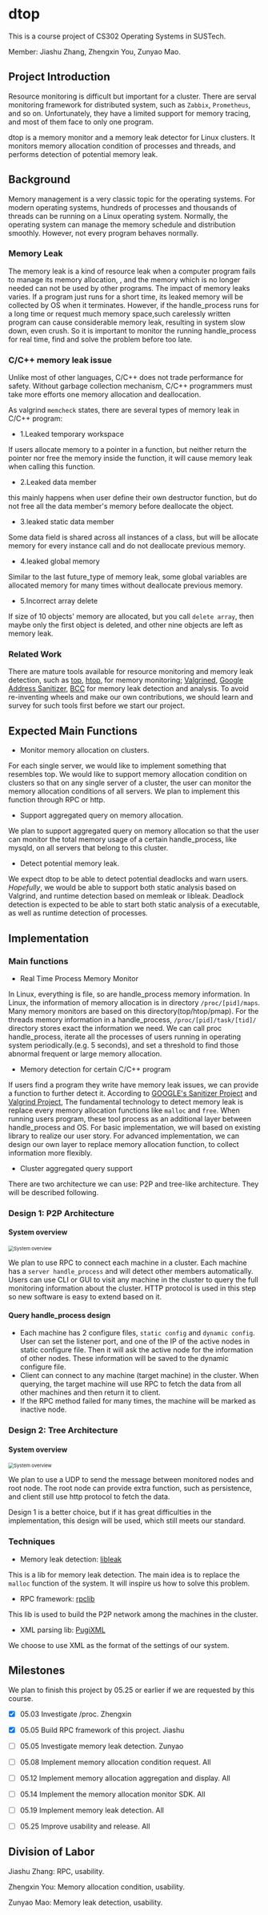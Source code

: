 # dtop

This is a course project of CS302 Operating Systems in SUSTech.

Member: Jiashu Zhang, Zhengxin You, Zunyao Mao.

## Project Introduction

Resource monitoring is difficult but important for a cluster. There are serval monitoring framework for distributed system, such as `Zabbix`, `Prometheus`,  and so on. Unfortunately, they have a limited support for memory tracing, and most of them face to only one program.

dtop is a memory monitor and a memory leak detector for Linux clusters. It monitors memory allocation condition of processes and threads, and performs detection of potential memory leak.

## Background
Memory management is a very classic topic for the operating systems. For modern operating systems, hundreds of processes and thousands of threads can be running on a Linux operating system.
Normally, the operating system can manage the memory schedule and distribution smoothly. However, not every program behaves normally.

### Memory Leak

The memory leak is a kind of resource leak when a computer program fails to manage its memory allocation,
, and the memory which is no longer needed can not be used by other programs. The impact of memory leaks varies. If a program just runs for a short time, its leaked memory will be collected by OS when it terminates.
However, if the handle_process runs for a long time or request much memory space,such carelessly written program can cause considerable memory leak, resulting in system slow down, even crush. 
So it is important to monitor the running handle_process for real time, find and solve the problem before too late.

### C/C++ memory leak issue
Unlike most of other languages, C/C++ does not trade performance for safety. Without garbage collection mechanism, C/C++ programmers 
must take more efforts one memory allocation and deallocation. 

As valgrind `memcheck` states, there are several types of memory leak in C/C++ program:

- 1.Leaked temporary workspace

If users allocate memory to a pointer in a function, but neither return the pointer nor free the memory inside the function, it will cause memory leak when calling this function.


- 2.Leaked data member

this mainly happens when user define their own destructor function, but do not free all the data member's memory before deallocate the object.

- 3.leaked static data member

Some data field is shared across all instances of a class, but will be allocate memory for every instance call and do not deallocate previous memory.

- 4.leaked global memory

Similar to the last future_type of memory leak, some global variables are allocated memory for many times without deallocate previous memory.

- 5.Incorrect array delete

If size of 10 objects' memory are allocated, but you call `delete array`, then maybe only the first object is deleted, and other nine objects are left as memory leak.   


### Related Work

There are mature tools available for resource monitoring and memory leak detection, such as [top](https://www.man7.org/linux/man-pages/man1/top.1.html), [htop](https://linux.die.net/man/1/htop), for memory monitoring;
[Valgrined](https://www.valgrind.org/), [Google Address Sanitizer](https://github.com/google/sanitizers), [BCC](https://github.com/iovisor/bcc) for memory leak detection and analysis. To avoid re-inventing wheels and make our own contributions, we should learn and survey for such tools first before we start our project.       

## Expected Main Functions

- Monitor memory allocation on clusters.

For each single server, we would like to implement something that resembles top. We would like to support memory allocation condition on clusters so that on any single server of a cluster, the user can monitor the memory allocation conditions of all servers. We plan to implement this function through RPC or http.

- Support aggregated query on memory allocation.

We plan to support aggregated query on memory allocation so that the user can monitor the total memory usage of a certain handle_process, like mysqld, on all servers that belong to this cluster.

- Detect potential memory leak.

We expect dtop to be able to detect potential deadlocks and warn users. *Hopefully*, we would be able to support both static analysis based on Valgrind, and runtime detection based on memleak or libleak. Deadlock detection is expected to be able to start both static analysis of a executable, as well as runtime detection of processes. 

## Implementation

### Main functions

- Real Time Process Memory Monitor

In Linux, everything is file, so are handle_process memory information. In Linux, the information of memory allocation is in directory `/proc/[pid]/maps`.
Many memory monitors are based on this directory(top/htop/pmap). For the threads memory information in a handle_process, `/proc/[pid]/task/[tid]/` 
directory stores exact the information we need. We can call proc handle_process, iterate all the processes of users running in operating system
periodically.(e.g. 5 seconds), and set a threshold to find those abnormal frequent or large memory allocation.

- Memory detection for certain C/C++ program

If users find a program  they write have memory leak issues, we can provide a function to further detect it. According to [GOOGLE's Sanitizer Project](https://github.com/google/sanitizers/wiki/AddressSanitizerAlgorithm) and [Valgrind Project](https://valgrind.org/),
The fundamental technology to detect memory leak is replace every memory allocation functions like `malloc` and `free`. When running users program, these tool process as an additional layer between handle_process and OS. For basic implementation, we will based on existing library to realize our user story.
For advanced implementation, we can design our own layer to replace memory allocation function, to collect information more flexibly.

- Cluster aggregated query support

There are two architecture we can use: P2P and tree-like architecture. They will be described following.

### Design 1: P2P Architecture

#### System overview

<img src="./misc/solution_overview.png" alt="System overview" style="zoom:67%;" />

We plan to use RPC to connect each machine in a cluster. Each machine has a `server handle_process` and will detect other members automatically. Users can use CLI or GUI to visit any machine in the cluster to query the full monitoring information about the cluster. HTTP protocol is used in this step so new software is easy to extend based on it.

#### Query handle_process design

- Each machine has 2 configure files, `static config` and `dynamic config`. User can set the listener port, and one of the IP of the active nodes in static configure file. Then it will ask the active node for the information of other nodes. These information will be saved to the dynamic configure file.
- Client can connect to any machine (target machine) in the cluster. When querying, the target machine will use RPC to fetch the data from all other machines and then return it to client.
- If the RPC method failed for many times, the machine will be marked as inactive node.

### Design 2: Tree Architecture

#### System overview

<img src="./misc/solution_overview2.png" alt="System overview" style="zoom:67%;" />

We plan to use a UDP to send the message between monitored nodes and root node. The root node can provide extra function, such as persistence, and client still use http protocol to fetch the data.

Design 1 is a better choice, but if it has great difficulties in the implementation, this design will be used, which still meets our standard.

### Techniques

- Memory leak detection: [libleak](https://github.com/WuBingzheng/libleak)

This is a lib for memory leak detection. The main idea is to replace the `malloc` function of the system. It will inspire us how to solve this problem.

- RPC framework: [rpclib](https://github.com/rpclib/rpclib)

This lib is used to build the P2P network among the machines in the cluster.

- XML parsing lib: [PugiXML](https://github.com/zeux/pugixml)

We choose to use XML as the format of the settings of our system.

## Milestones

We plan to finish this project by 05.25 or earlier if we are requested by this course.

- [x] 05.03 Investigate /proc. Zhengxin

- [x] 05.05 Build RPC framework of this project. Jiashu

- [ ] 05.05 Investigate memory leak detection. Zunyao

- [ ] 05.08 Implement memory allocation condition request. All

- [ ] 05.12 Implement memory allocation aggregation and display. All

- [ ] 05.14 Implement the memory allocation monitor SDK. All

- [ ] 05.19 Implement memory leak detection. All

- [ ] 05.25 Improve usability and release. All

## Division of Labor

Jiashu Zhang: RPC, usability.

Zhengxin You: Memory allocation condition, usability.

Zunyao Mao: Memory leak detection, usability.
